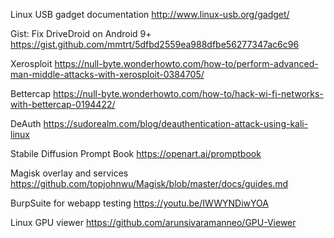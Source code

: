 Linux USB gadget documentation
http://www.linux-usb.org/gadget/

Gist: Fix DriveDroid on Android 9+
https://gist.github.com/mmtrt/5dfbd2559ea988dfbe56277347ac6c96

Xerosploit
https://null-byte.wonderhowto.com/how-to/perform-advanced-man-middle-attacks-with-xerosploit-0384705/

Bettercap
https://null-byte.wonderhowto.com/how-to/hack-wi-fi-networks-with-bettercap-0194422/

DeAuth
https://sudorealm.com/blog/deauthentication-attack-using-kali-linux

Stabile Diffusion Prompt Book
https://openart.ai/promptbook

Magisk overlay and services
https://github.com/topjohnwu/Magisk/blob/master/docs/guides.md

BurpSuite for webapp testing
https://youtu.be/IWWYNDiwYOA 

Linux GPU viewer
https://github.com/arunsivaramanneo/GPU-Viewer